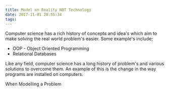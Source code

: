 ```yaml
---
title: Model on Reality NOT Technology
date: 2017-11-01 20:55:34
tags:
---
```


Computer science has a rich history of concepts and idea's which aim to make solving the real world problem's easier. Some example's include;

- OOP - Object Oriented Programming
- Relational Databases

Like any field, computer science has a long history of problem's and various solutions to overcome them. An example of this is the change in the way programs are installed on computers.

When Modelling a Problem